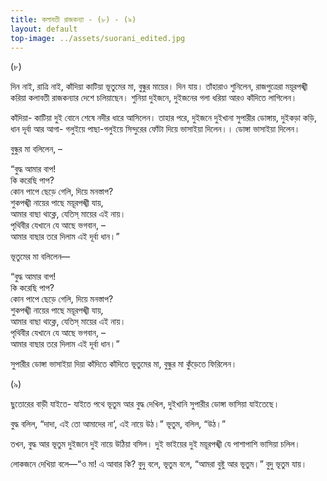 ```yaml
---
title: কলাবতী রাজকন্যা - (৮) - (৯)
layout: default
top-image: ../assets/suorani_edited.jpg
---
```


(৮)

দিন নাই, রাত্রি নাই, কাঁদিয়া কাটিয়া ভূতুমের মা, বুন্ধুর মায়ের। দিন যায়। তাঁহারাও শুনিলেন, রাজপুত্রেরা ময়ূরপঙ্খী করিয়া কলাবতী রাজকন্যার দেশে চলিয়াছেন। শুনিয়া দুইজনে, দুইজনের গলা ধরিয়া আরও কাঁদিতে লাগিলেন।

কাঁদিয়া- কাটিয়া দুই বােনে শেষে নদীর ধারে আসিলেন। তাহার পরে, দুইজনে দুইখানা সুপারীর ডােঙ্গায়, দুইকড়া কড়ি, ধান দূর্বা আর আগা- গলুইয়ে পাছা-গলুইয়ে সিন্দুরের ফোঁটা দিয়ে ভাসাইয়া দিলেন।।
ডােঙ্গা ভাসাইয়া দিলেন।

বুন্ধুর মা বলিলেন, –

“বুদ্ধ আমার বাপ!  
কি করেছি পাপ?  
কোন পাপে ছেড়ে গেলি, দিয়ে মনস্তাপ?  
শুকপঙ্খী নায়ের পাছে ময়ূরপঙ্খী যায়,  
আমার বাছা থাক্লে, যেতিস্ মায়ের এই নায়।  
পৃথিবীর যেখানে যে আছে ভগবান, –  
আমার বাছার তরে দিলাম এই দূর্বা ধান।”

ভূতুমের মা বলিলেন—

“বুদ্ধ আমার বাপ!  
কি করেছি পাপ?  
কোন পাপে ছেড়ে গেলি, দিয়ে মনস্তাপ?  
শুকপঙ্খী নায়ের পাছে ময়ূরপঙ্খী যায়,  
আমার বাছা থাক্লে, যেতিস্ মায়ের এই নায়।  
পৃথিবীর যেখানে যে আছে ভগবান, –  
আমার বাছার তরে দিলাম এই দূর্বা ধান।”

সুপারীর ডােঙ্গা ভাসাইয়া দিয়া কাঁদিতে কাঁদিতে ভূতুমের মা, বুন্ধুর মা কুঁড়েতে ফিরিলেন।

(৯)

ছুতােরের বাড়ী যাইতে- যাইতে পথে ভূতুম আর বুদ্ধ দেখিল, দুইখানি সুপারীর ডােঙ্গা ভাসিয়া যাইতেছে।

বুদ্ধ বলিল, “দাদা, এই তাে আমাদের না’, এই নায়ে উঠ।” ভূতুম, বলিল, “উঠ।”

তখন, বুদ্ধ আর ভূতুম দুইজনে দুই নায়ে উঠিয়া বসিল। দুই ভাইয়ের দুই ময়ূরপঙ্খী যে পাশাপাশি ভাসিয়া চলিল।

লােকজনে দেখিয়া বলে—“ও মা! এ আবার কি? বুদু বলে, ভূতুম বলে, “আমরা বুষ্টু আর ভূতুম।” বুদু ভূতুম যায়।
